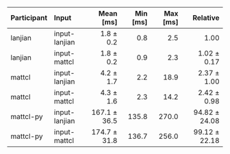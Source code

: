 | Participant | Input | Mean [ms] | Min [ms] | Max [ms] | Relative |
|:---|:---|---:|---:|---:|---:|
| lanjian | input-lanjian | 1.8 ± 0.2 | 0.8 | 2.5 | 1.00 |
| lanjian | input-mattcl | 1.8 ± 0.2 | 0.9 | 2.3 | 1.02 ± 0.17 |
| mattcl | input-lanjian | 4.2 ± 1.7 | 2.2 | 18.9 | 2.37 ± 1.00 |
| mattcl | input-mattcl | 4.3 ± 1.6 | 2.3 | 14.2 | 2.42 ± 0.98 |
| mattcl-py | input-lanjian | 167.1 ± 36.5 | 135.8 | 270.0 | 94.82 ± 24.08 |
| mattcl-py | input-mattcl | 174.7 ± 31.8 | 136.7 | 256.0 | 99.12 ± 22.18 |
